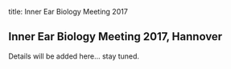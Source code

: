title: Inner Ear Biology Meeting 2017

<!-- adding a "title: ..." atop defines how this pages should show up in the menu. Otherwise just the file/dir name would be used -->


## Inner Ear Biology Meeting 2017, Hannover

Details will be added here... stay tuned.
